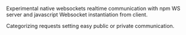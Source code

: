 Experimental native websockets realtime communication 
with npm WS server
and javascript Websocket instantiation from client.

Categorizing requests setting easy public or private communication.

